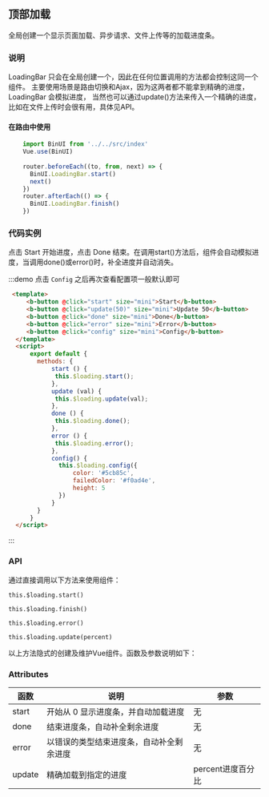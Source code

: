 ## 顶部加载

<template>
    <div class="global-anchor">
      <b-anchor :scroll-offset="100">
        <b-anchor-link href="#shuo-ming" title="说明"></b-anchor-link>
        <b-anchor-link href="#dai-ma-shi-li" title="代码实例"></b-anchor-link>
        <b-anchor-link href="#api" title="API"></b-anchor-link>
        <b-anchor-link href="#attributes" title="Attributes"></b-anchor-link>
      </b-anchor>
    </div>
</template>

全局创建一个显示页面加载、异步请求、文件上传等的加载进度条。

### 说明

LoadingBar 只会在全局创建一个，因此在任何位置调用的方法都会控制这同一个组件。
主要使用场景是路由切换和Ajax，因为这两者都不能拿到精确的进度，LoadingBar 会模拟进度，
当然也可以通过update()方法来传入一个精确的进度，比如在文件上传时会很有用，具体见API。

#### 在路由中使用

```javascript        
    import BinUI from '../../src/index'
    Vue.use(BinUI)
    
    router.beforeEach((to, from, next) => {
      BinUI.LoadingBar.start()
      next()
    })
    router.afterEach(() => {
      BinUI.LoadingBar.finish()
    })
```

### 代码实例

点击 Start 开始进度，点击 Done 结束。在调用start()方法后，组件会自动模拟进度，当调用done()或error()时，补全进度并自动消失。

:::demo 点击 `Config` 之后再次查看配置项一般默认即可

```html
 <template>
     <b-button @click="start" size="mini">Start</b-button>
     <b-button @click="update(50)" size="mini">Update 50</b-button>
     <b-button @click="done" size="mini">Done</b-button>
     <b-button @click="error" size="mini">Error</b-button>
     <b-button @click="config" size="mini">Config</b-button>
  </template>
  <script>
      export default {
        methods: {
            start () {
             this.$loading.start();
            },
            update (val) {
             this.$loading.update(val);
            },
            done () {
             this.$loading.done();
            },
            error () {
             this.$loading.error();
            },
            config() {
              this.$loading.config({
                  color: '#5cb85c',
                  failedColor: '#f0ad4e',
                  height: 5
              })
            }
        }
      }
  </script>
```
:::

### API

通过直接调用以下方法来使用组件：

    this.$loading.start()
    
    this.$loading.finish()
    
    this.$loading.error()
    
    this.$loading.update(percent)
    
以上方法隐式的创建及维护Vue组件。函数及参数说明如下：

### Attributes

| 函数      | 说明    | 参数      |
|---------- |-------- |---------- |
| start     |  开始从 0 显示进度条，并自动加载进度   | 无  |
| done     |  结束进度条，自动补全剩余进度   | 无  |
| error     |  以错误的类型结束进度条，自动补全剩余进度   | 无  |
| update     |  精确加载到指定的进度   | percent进度百分比  |
